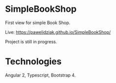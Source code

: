 # SimpleBookShop

First view for simple Book Shop.

Live: https://pawelidziak.github.io/SimpleBookShop/

Project is still in progress.

# Technologies
Angular 2, Typescript, Bootstrap 4.
